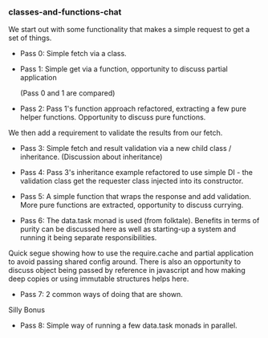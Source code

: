 ### classes-and-functions-chat

We start out with some functionality that makes a simple request to get a set of things.

- Pass 0: Simple fetch via a class.
- Pass 1: Simple get via a function, opportunity to discuss partial application

  (Pass 0 and 1 are compared)

- Pass 2: Pass 1's function approach refactored, extracting a few pure helper functions. Opportunity to discuss pure
functions.

We then add a requirement to validate the results from our fetch.

- Pass 3: Simple fetch and result validation via a new child class / inheritance.
(Discussion about inheritance)

- Pass 4: Pass 3's inheritance example refactored to use simple DI - the validation class get the requester class 
injected into its constructor.

- Pass 5: A simple function that wraps the response and add validation. More pure functions are extracted, opportunity
to discuss currying.

- Pass 6: The data.task monad is used (from folktale). Benefits in terms of purity can be discussed here as well as
starting-up a system and running it being separate responsibilities.  

Quick segue showing how to use the require.cache and partial application to avoid passing shared config around. There
is also an opportunity to discuss object being passed by reference in javascript and how making deep copies or
using immutable structures helps here.

- Pass 7: 2 common ways of doing that are shown.

Silly Bonus

* Pass 8: Simple way of running a few data.task monads in parallel.
